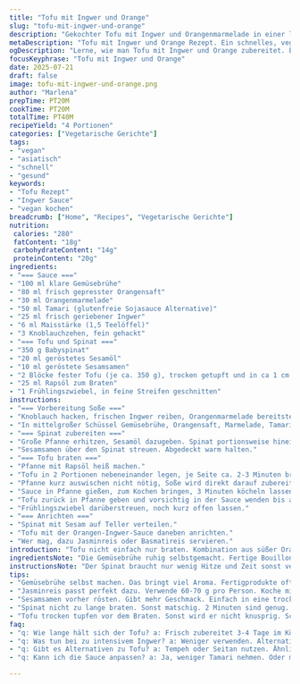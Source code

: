 ```yaml
---
title: "Tofu mit Ingwer und Orange"
slug: "tofu-mit-ingwer-und-orange"
description: "Gekochter Tofu mit Ingwer und Orangenmarmelade in einer leicht dicklichen Sauce. Frische Babyspinatblätter mit Sesamöl kurz angeschwenkt. Knusprig gebratener Tofu, mit grünen Zwiebeln bestreut. Kombination aus süß-saurer Orangenmarmelade und scharfem Ingwer. Reis als Beilage möglich. Etwas asiatische Inspiration, aber ohne Soja als alleiniges Aroma. Sesamsamen für Crunch und nussigen Geschmack. Gericht für vier Portionen. Ohne Nüsse, Milchprodukte und Eier. Relativ schnell – Vorbereitung und Kochzeit zusammen 40 Minuten. "
metaDescription: "Tofu mit Ingwer und Orange Rezept. Ein schnelles, veganes Gericht mit gesunder Kombination aus Spinat und Tofu in einer besonderen Sauce."
ogDescription: "Lerne, wie man Tofu mit Ingwer und Orange zubereitet. Einfach, schnell und geschmackvoll mit frischem Spinat und knackigen Sesamnoten."
focusKeyphrase: "Tofu mit Ingwer und Orange"
date: 2025-07-21
draft: false
image: tofu-mit-ingwer-und-orange.png
author: "Marlena"
prepTime: PT20M
cookTime: PT20M
totalTime: PT40M
recipeYield: "4 Portionen"
categories: ["Vegetarische Gerichte"]
tags:
- "vegan"
- "asiatisch"
- "schnell"
- "gesund"
keywords:
- "Tofu Rezept"
- "Ingwer Sauce"
- "vegan kochen"
breadcrumb: ["Home", "Recipes", "Vegetarische Gerichte"]
nutrition: 
 calories: "280"
 fatContent: "18g"
 carbohydrateContent: "14g"
 proteinContent: "20g"
ingredients:
- "=== Sauce ==="
- "100 ml klare Gemüsebrühe"
- "80 ml frisch gepresster Orangensaft"
- "30 ml Orangenmarmelade"
- "50 ml Tamari (glutenfreie Sojasauce Alternative)"
- "25 ml frisch geriebener Ingwer"
- "6 ml Maisstärke (1,5 Teelöffel)"
- "3 Knoblauchzehen, fein gehackt"
- "=== Tofu und Spinat ==="
- "350 g Babyspinat"
- "20 ml geröstetes Sesamöl"
- "10 ml geröstete Sesamsamen"
- "2 Blöcke fester Tofu (je ca. 350 g), trocken getupft und in ca 1 cm dicke Dreiecke geschnitten"
- "25 ml Rapsöl zum Braten"
- "1 Frühlingszwiebel, in feine Streifen geschnitten"
instructions:
- "=== Vorbereitung Soße ==="
- "Knoblauch hacken, frischen Ingwer reiben, Orangenmarmelade bereitstellen."
- "In mittelgroßer Schüssel Gemüsebrühe, Orangensaft, Marmelade, Tamari, Ingwer, Knoblauch und Maisstärke mit Schneebesen verrühren bis alles homogen ist. Beiseite stellen."
- "=== Spinat zubereiten ==="
- "Große Pfanne erhitzen, Sesamöl dazugeben. Spinat portionsweise hineingeben und unter Rühren ca. 2 Minuten garen, bis er gerade zusammenfällt. Leicht salzen und pfeffern, dann abgießen und in Servierschüssel geben."
- "Sesamsamen über den Spinat streuen. Abgedeckt warm halten."
- "=== Tofu braten ==="
- "Pfanne mit Rapsöl heiß machen."
- "Tofu in 2 Portionen nebeneinander legen, je Seite ca. 2-3 Minuten braten bis Oberfläche leicht gebräunt und karamellisiert ist. Auf Teller legen."
- "Pfanne kurz auswischen nicht nötig, Soße wird direkt darauf zubereitet."
- "Sauce in Pfanne gießen, zum Kochen bringen, 3 Minuten köcheln lassen bis sie sichtbar eindickt."
- "Tofu zurück in Pfanne geben und vorsichtig in der Sauce wenden bis alle Stücke überzogen sind."
- "Frühlingszwiebel darüberstreuen, noch kurz offen lassen."
- "=== Anrichten ==="
- "Spinat mit Sesam auf Teller verteilen."
- "Tofu mit der Orangen-Ingwer-Sauce daneben anrichten."
- "Wer mag, dazu Jasminreis oder Basmatireis servieren."
introduction: "Tofu nicht einfach nur braten. Kombination aus süßer Orangenmarmelade und scharfem Ingwer. Ein bisschen Aroma, ohne schwer zu machen. Frischer Spinat, schnell zusammengefallen, nussiges Sesamöl dafür. Knackig bleiben. Tofu in Dreiecke geschnitten, bisschen karamellisieren. Sauce dick, umhüllt alles schön. Knusprig nicht zwingend, aber mit Röstaromen. Die Zugabe von Tamari statt regulärer Sojasauce bringt tiefere Geschmacksspitzen. Frühlingszwiebeln oben drauf, macht frisch. Die Mengen leicht angepasst, weniger Sojasauce, mehr Orangensaft. Statt Knoblauch manchmal frischer Schnittlauch für Twist. Gesamtzeit im Soll. Ohne Nüsse, Eier, Milch. Vegan. Schnell gemacht, schmeckt warm perfekt. "
ingredientsNote: "Die Gemüsebrühe ruhig selbstgemacht. Fertige Bouillon aus dem Glas nimmt manchmal den Geschmack weg. Orangensaft selber pressen wegen Frische. Marmelade möglichst grobstückig, das gibt mehr Textur. Tamari oder glutenfreie Sojasauce für milden Umami-Kick. Ingwer frisch fein reiben, nicht zu viel, sonst wird es zu scharf. Tofu nicht zu dünn schneiden, sonst bricht er beim Wenden. Sesamöl gibt Charakter, keine andere Ölsorte dafür nehmen. Sesamsamen vorab rösten, damit sie mehr Aroma bekommen. Spinat nur kurz in der Pfanne, sonst matschig. Frühlingszwiebeln frisch und scharf als Kontrast gedacht. Reismenge je 60-70 g roh pro Person passend dazu."
instructionsNote: "Der Spinat braucht nur wenig Hitze und Zeit sonst verliert er Farbe und Struktur. Pfanne vorheizen bevor Öl rein, das verhindert Kleben. Tofu richtig trocken tupfen, sonst wird er nicht knusprig. Nicht zu viel auf einmal braten, sonst kühlt Pfanne ab. Sauce rühren, bis sie dick wird, Maisstärke langsam einrühren. Eher etwas länger köcheln bis die Soße gut bindet. Beim Wenden Tofu vorsichtig behandeln, er kann leicht brechen. Beim Anrichten Sauce noch heiß über Tofu geben, dann zieht es gut ein. Frühlingszwiebel kurz vor dem Servieren drauf, sonst verwelkt sie. Reis parallel dazu kochen, am besten mit ein paar Körnern Nelken für Duft. Alles zügig servieren, kalt verliert die Sauce an Geschmack."
tips:
- "Gemüsebrühe selbst machen. Das bringt viel Aroma. Fertigprodukte oft fade. Frische macht den Unterschied. Benutze Gemüse, das du magst. Auch in der Brühe."
- "Jasminreis passt perfekt dazu. Verwende 60-70 g pro Person. Koche mit Nelken für Aromen. Mischen mit Wasser nach Anleitung. Warm halten bis alles fertig."
- "Sesamsamen vorher rösten. Gibt mehr Geschmack. Einfach in eine trockene Pfanne geben. Kurz rösten, bis sie leicht braun sind. Brechen, dann leicht abkühlen lassen."
- "Spinat nicht zu lange braten. Sonst matschig. 2 Minuten sind genug. Nach dem Zusammenfallen kurz salzen. Schmeckt frisch und gut."
- "Tofu trocken tupfen vor dem Braten. Sonst wird er nicht knusprig. Schneide in gleichmäßige Stücke. Dann brate in zwei Portionen. Damit die Pfanne heiß bleibt."
faq:
- "q: Wie lange hält sich der Tofu? a: Frisch zubereitet 3-4 Tage im Kühlschrank. Gut abgedeckt lagern. Um Aroma zu behalten. Nicht einfrieren, sonst wird er brüchig."
- "q: Was tun bei zu intensivem Ingwer? a: Weniger verwenden. Alternativ wenig Zucker dazu. Oder andere Gewürze ausprobieren. Verändert den Geschmack leicht."
- "q: Gibt es Alternativen zu Tofu? a: Tempeh oder Seitan nutzen. Ähnliche Konsistenz. Oder auch Kichererbsen. Bringt Geschmack und Protein."
- "q: Kann ich die Sauce anpassen? a: Ja, weniger Tamari nehmen. Oder mehr Orangensaft hinzufügen für Frische. Auch andere Süßungsmittel verwenden. Experimentieren möglich."

---
```

